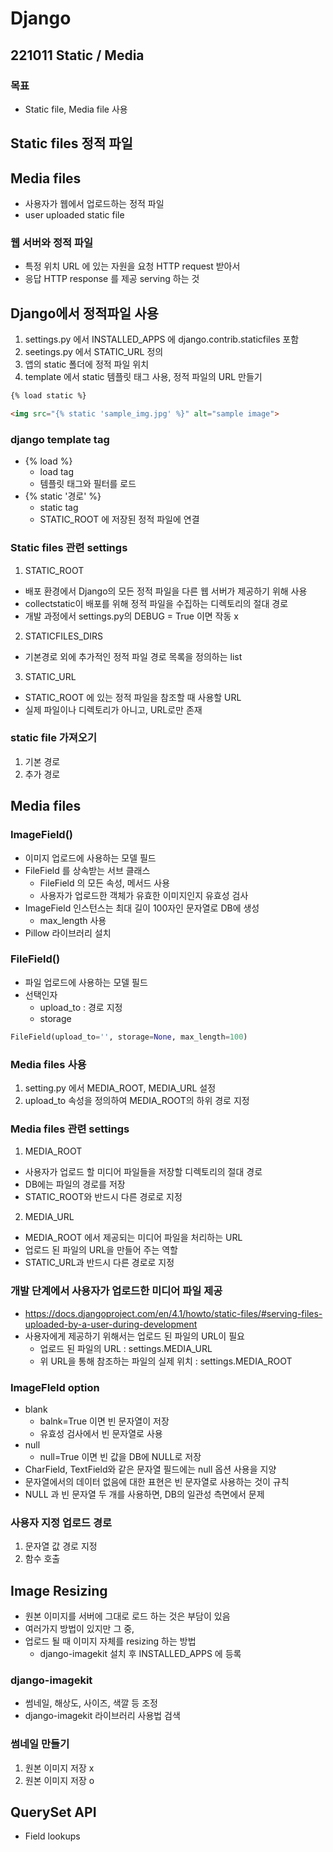 # Django
## 221011 Static / Media
### 목표
* Static file, Media file 사용

## Static files 정적 파일

## Media files
* 사용자가 웹에서 업로드하는 정적 파일
* user uploaded static file

### 웹 서버와 정적 파일
* 특정 위치 URL 에 있는 자원을 요청 HTTP request 받아서
* 응답 HTTP response 를 제공 serving 하는 것

## Django에서 정적파일 사용
1. settings.py 에서 INSTALLED_APPS 에 django.contrib.staticfiles 포함
2. seetings.py 에서 STATIC_URL 정의
3. 앱의 static 폴더에 정적 파일 위치
4. template 에서 static 템플릿 태그 사용, 정적 파일의 URL 만들기
```html
{% load static %}

<img src="{% static 'sample_img.jpg' %}" alt="sample image">
```

### django template tag
* {% load %}
  * load tag
  * 템플릿 태그와 필터를 로드
* {% static '경로' %}
  * static tag
  * STATIC_ROOT 에 저장된 정적 파일에 연결

### Static files 관련 settings
1. STATIC_ROOT
  * 배포 환경에서 Django의 모든 정적 파일을 다른 웹 서버가 제공하기 위해 사용
  * collectstatic이 배포를 위해 정적 파일을 수집하는 디렉토리의 절대 경로
  * 개발 과정에서 settings.py의 DEBUG = True 이면 작동 x
2. STATICFILES_DIRS
  * 기본경로 외에 추가적인 정적 파일 경로 목록을 정의하는 list
3. STATIC_URL
  * STATIC_ROOT 에 있는 정적 파일을 참조할 때 사용할 URL
  * 실제 파일이나 디렉토리가 아니고, URL로만 존재

### static file 가져오기
1. 기본 경로
2. 추가 경로

## Media files

### ImageField()
* 이미지 업로드에 사용하는 모델 필드
* FileField 를 상속받는 서브 클래스
  * FileField 의 모든 속성, 메서드 사용
  * 사용자가 업로드한 객체가 유효한 이미지인지 유효성 검사
* ImageField 인스턴스는 최대 길이 100자인 문자열로 DB에 생성
  * max_length 사용
* Pillow 라이브러리 설치

### FileField()
* 파일 업로드에 사용하는 모델 필드
* 선택인자
  * upload_to : 경로 지정
  * storage
```python
FileField(upload_to='', storage=None, max_length=100)
```

### Media files 사용
1. setting.py 에서 MEDIA_ROOT, MEDIA_URL 설정
2. upload_to 속성을 정의하여 MEDIA_ROOT의 하위 경로 지정

### Media files 관련 settings
1. MEDIA_ROOT
  * 사용자가 업로드 할 미디어 파일들을 저장할 디렉토리의 절대 경로
  * DB에는 파일의 경로를 저장
  * STATIC_ROOT와 반드시 다른 경로로 지정
2. MEDIA_URL
  * MEDIA_ROOT 에서 제공되는 미디어 파일을 처리하는 URL
  * 업로드 된 파일의 URL을 만들어 주는 역할
  * STATIC_URL과 반드시 다른 경로로 지정

### 개발 단계에서 사용자가 업로드한 미디어 파일 제공
* https://docs.djangoproject.com/en/4.1/howto/static-files/#serving-files-uploaded-by-a-user-during-development
* 사용자에게 제공하기 위해서는 업로드 된 파일의 URL이 필요
  * 업로드 된 파일의 URL : settings.MEDIA_URL
  * 위 URL을 통해 참조하는 파일의 실제 위치 : settings.MEDIA_ROOT

### ImageFIeld option
* blank
  * balnk=True 이면 빈 문자열이 저장
  * 유효성 검사에서 빈 문자열로 사용
* null
  * null=True 이면 빈 값을 DB에 NULL로 저장
* CharField, TextField와 같은 문자열 필드에는 null 옵션 사용을 지양
* 문자열에서의 데이터 없음에 대한 표현은 빈 문자열로 사용하는 것이 규칙
* NULL 과 빈 문자열 두 개를 사용하면, DB의 일관성 측면에서 문제

### 사용자 지정 업로드 경로
1. 문자열 값 경로 지정
2. 함수 호출

## Image Resizing
* 원본 이미지를 서버에 그대로 로드 하는 것은 부담이 있음
* 여러가지 방법이 있지만 그 중,
* 업로드 될 때 이미지 자체를 resizing 하는 방법
  * django-imagekit 설치 후 INSTALLED_APPS 에 등록

### django-imagekit
* 썸네일, 해상도, 사이즈, 색깔 등 조정
* django-imagekit 라이브러리 사용법 검색

### 썸네일 만들기
1. 원본 이미지 저장 x
2. 원본 이미지 저장 o

## QuerySet API
* Field lookups
